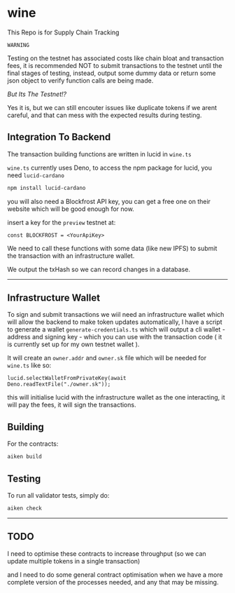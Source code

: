 # wine

This Repo is for Supply Chain Tracking

```
WARNING
```

Testing on the testnet has associated costs like chain bloat and transaction fees, it is 
recommended NOT to submit transactions to the testnet until the final stages of testing, 
instead, output some dummy data or return some json object to verify function calls are 
being made.

*But Its The Testnet!?*

Yes it is, but we can still encouter issues like duplicate tokens if we arent careful, 
and that can mess with the expected results during testing.

## Integration To Backend

The transaction building functions are written in lucid in `wine.ts`

`wine.ts` currently uses Deno, to access the npm package for lucid, you need 
`lucid-cardano`


```sh
npm install lucid-cardano
```

you will also need a Blockfrost API key, you can get a free one on their website which 
will be good enough for now.

insert a key for the `preview` testnet at:

```
const BLOCKFROST = <YourApiKey>
```

We need to call these functions with some data (like new IPFS) to submit the transaction 
with an infrastructure wallet.

We output the txHash so we can record changes in a database.

---

## Infrastructure Wallet

To sign and submit transactions we wiil need an infrastructure wallet which will allow 
the backend to make token updates automatically, I have a script to generate a wallet 
`generate-credentials.ts` which will output a cli wallet - address and signing key - 
which you can use with the transaction code ( it is currently set up for my own testnet 
wallet ).

It will create an `owner.addr` and `owner.sk` file which will be needed for `wine.ts` 
like so:

```
lucid.selectWalletFromPrivateKey(await Deno.readTextFile("./owner.sk"));
```

this will initialise lucid with the infrastructure wallet as the one interacting, it 
will pay the fees, it will sign the transactions.

## Building

For the contracts:

```sh
aiken build
```

## Testing

To run all validator tests, simply do:

```sh
aiken check
```

---

## TODO

I need to optimise these contracts to increase throughput (so we can update multiple 
tokens in a single transaction)

and I need to do some general contract optimisation when we have a more complete version 
of the processes needed, and any that may be missing.
